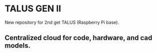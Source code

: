 # TALUS GEN II
New repository for 2nd get TALUS (Raspberry Pi base).

## Centralized cloud for code, hardware, and cad models.
